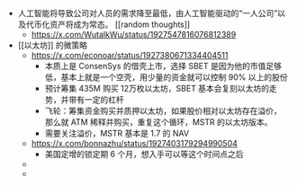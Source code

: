 - 人工智能将导致公司对人员的需求降至最低，由人工智能驱动的“一人公司”以及代币化资产将成为常态。 [[random thoughts]]
	- https://x.com/WutalkWu/status/1927547816076812389
- [[以太坊]] 的微策略
	- https://x.com/econoar/status/1927380671334404511
		- 本质上是 ConsenSys 的借壳上市，选择 SBET 是因为他的市值足够低，基本上就是一个空壳，用少量的资金就可以控制 90% 以上的股份
		- 预计筹集 435M 购买 12万枚以太坊，SBET 基本会复刻以太坊的走势，并带有一定的杠杆
		- 飞轮：筹集资金购买并质押以太坊，如果股价相对以太坊存在溢价，那么就 ATM 稀释并购买，重复这个循环，MSTR 的以太坊版本。
		- 需要关注溢价，MSTR 基本是 1.7 的 NAV
	- https://x.com/bonnazhu/status/1927403179294990504
		- 美国定增的锁定期 6 个月，想入手可以等这个时间点之后
	-
	-